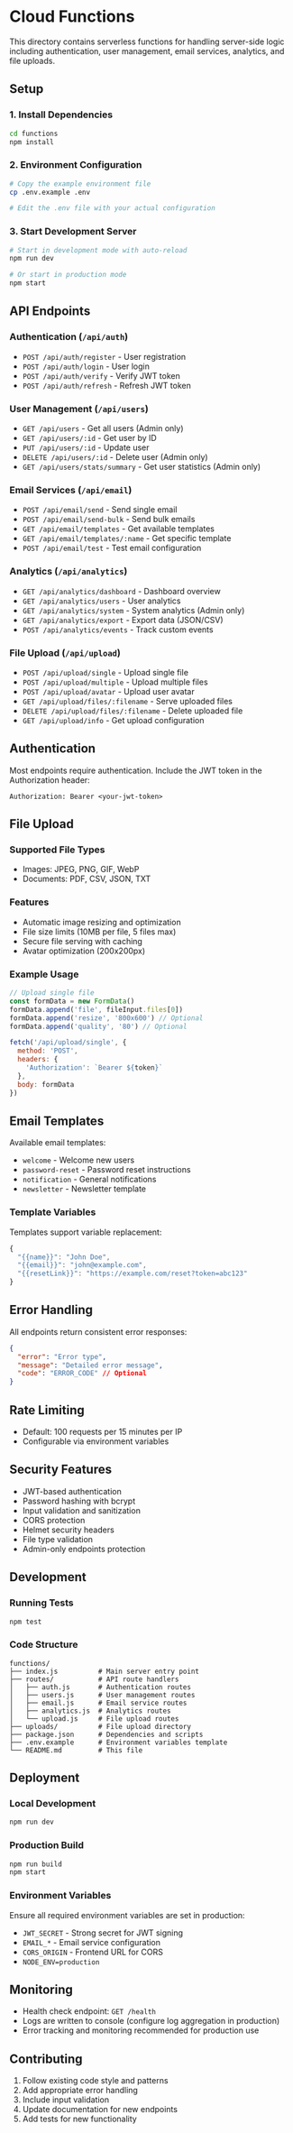 # Cloud Functions

This directory contains serverless functions for handling server-side logic including authentication, user management, email services, analytics, and file uploads.

## Setup

### 1. Install Dependencies

```bash
cd functions
npm install
```

### 2. Environment Configuration

```bash
# Copy the example environment file
cp .env.example .env

# Edit the .env file with your actual configuration
```

### 3. Start Development Server

```bash
# Start in development mode with auto-reload
npm run dev

# Or start in production mode
npm start
```

## API Endpoints

### Authentication (`/api/auth`)

- `POST /api/auth/register` - User registration
- `POST /api/auth/login` - User login
- `POST /api/auth/verify` - Verify JWT token
- `POST /api/auth/refresh` - Refresh JWT token

### User Management (`/api/users`)

- `GET /api/users` - Get all users (Admin only)
- `GET /api/users/:id` - Get user by ID
- `PUT /api/users/:id` - Update user
- `DELETE /api/users/:id` - Delete user (Admin only)
- `GET /api/users/stats/summary` - Get user statistics (Admin only)

### Email Services (`/api/email`)

- `POST /api/email/send` - Send single email
- `POST /api/email/send-bulk` - Send bulk emails
- `GET /api/email/templates` - Get available templates
- `GET /api/email/templates/:name` - Get specific template
- `POST /api/email/test` - Test email configuration

### Analytics (`/api/analytics`)

- `GET /api/analytics/dashboard` - Dashboard overview
- `GET /api/analytics/users` - User analytics
- `GET /api/analytics/system` - System analytics (Admin only)
- `GET /api/analytics/export` - Export data (JSON/CSV)
- `POST /api/analytics/events` - Track custom events

### File Upload (`/api/upload`)

- `POST /api/upload/single` - Upload single file
- `POST /api/upload/multiple` - Upload multiple files
- `POST /api/upload/avatar` - Upload user avatar
- `GET /api/upload/files/:filename` - Serve uploaded files
- `DELETE /api/upload/files/:filename` - Delete uploaded file
- `GET /api/upload/info` - Get upload configuration

## Authentication

Most endpoints require authentication. Include the JWT token in the Authorization header:

```
Authorization: Bearer <your-jwt-token>
```

## File Upload

### Supported File Types

- Images: JPEG, PNG, GIF, WebP
- Documents: PDF, CSV, JSON, TXT

### Features

- Automatic image resizing and optimization
- File size limits (10MB per file, 5 files max)
- Secure file serving with caching
- Avatar optimization (200x200px)

### Example Usage

```javascript
// Upload single file
const formData = new FormData()
formData.append('file', fileInput.files[0])
formData.append('resize', '800x600') // Optional
formData.append('quality', '80') // Optional

fetch('/api/upload/single', {
  method: 'POST',
  headers: {
    'Authorization': `Bearer ${token}`
  },
  body: formData
})
```

## Email Templates

Available email templates:

- `welcome` - Welcome new users
- `password-reset` - Password reset instructions
- `notification` - General notifications
- `newsletter` - Newsletter template

### Template Variables

Templates support variable replacement:

```javascript
{
  "{{name}}": "John Doe",
  "{{email}}": "john@example.com",
  "{{resetLink}}": "https://example.com/reset?token=abc123"
}
```

## Error Handling

All endpoints return consistent error responses:

```json
{
  "error": "Error type",
  "message": "Detailed error message",
  "code": "ERROR_CODE" // Optional
}
```

## Rate Limiting

- Default: 100 requests per 15 minutes per IP
- Configurable via environment variables

## Security Features

- JWT-based authentication
- Password hashing with bcrypt
- Input validation and sanitization
- CORS protection
- Helmet security headers
- File type validation
- Admin-only endpoints protection

## Development

### Running Tests

```bash
npm test
```

### Code Structure

```
functions/
├── index.js          # Main server entry point
├── routes/           # API route handlers
│   ├── auth.js       # Authentication routes
│   ├── users.js      # User management routes
│   ├── email.js      # Email service routes
│   ├── analytics.js  # Analytics routes
│   └── upload.js     # File upload routes
├── uploads/          # File upload directory
├── package.json      # Dependencies and scripts
├── .env.example      # Environment variables template
└── README.md         # This file
```

## Deployment

### Local Development

```bash
npm run dev
```

### Production Build

```bash
npm run build
npm start
```

### Environment Variables

Ensure all required environment variables are set in production:

- `JWT_SECRET` - Strong secret for JWT signing
- `EMAIL_*` - Email service configuration
- `CORS_ORIGIN` - Frontend URL for CORS
- `NODE_ENV=production`

## Monitoring

- Health check endpoint: `GET /health`
- Logs are written to console (configure log aggregation in production)
- Error tracking and monitoring recommended for production use

## Contributing

1. Follow existing code style and patterns
2. Add appropriate error handling
3. Include input validation
4. Update documentation for new endpoints
5. Add tests for new functionality
